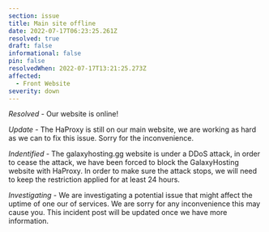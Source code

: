```yaml
---
section: issue
title: Main site offline
date: 2022-07-17T06:23:25.261Z
resolved: true
draft: false
informational: false
pin: false
resolvedWhen: 2022-07-17T13:21:25.273Z
affected:
  - Front Website
severity: down
---
```

*Resolved -* Our website is online!

*Update -* The HaProxy is still on our main website, we are working as hard as we can to fix this issue. Sorry for the inconvenience.

*Indentified -* The galaxyhosting.gg website is under a DDoS attack, in order to cease the attack, we have been forced to block the GalaxyHosting website with HaProxy. In order to make sure the attack stops, we will need to keep the restriction applied for at least 24 hours.

*Investigating* - We are investigating a potential issue that might affect the uptime of one our of services. We are sorry for any inconvenience this may cause you. This incident post will be updated once we have more information.